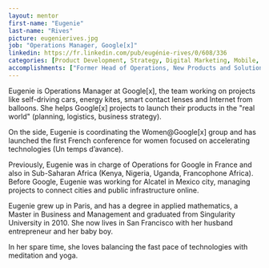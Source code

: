 ```yaml
---
layout: mentor
first-name: "Eugenie"
last-name: "Rives"
picture: eugenierives.jpg
job: "Operations Manager, Google[x]"
linkedin: https://fr.linkedin.com/pub/eugénie-rives/0/608/336 
categories: [Product Development, Strategy, Digital Marketing, Mobile, E-commerce, Hardware]
accomplishments: ["Former Head of Operations, New Products and Solutions at Google","Former Head of Strategy and Operations of Google Africa","Expert in Product Development"]
---
```

Eugenie is Operations Manager at Google[x], the team working on projects like self-driving cars, energy kites, smart contact lenses and Internet from balloons. She helps Google[x] projects to launch their products in the "real world" (planning, logistics, business strategy).

On the side, Eugenie is coordinating the Women@Google[x] group and has launched the first French conference for women focused on accelerating technologies (Un temps d’avance).

Previously, Eugenie was in charge of Operations for Google in France and also in Sub-Saharan Africa (Kenya, Nigeria, Uganda, Francophone Africa). Before Google, Eugenie was working for Alcatel in Mexico city, managing projects to connect cities and public infrastructure online.

Eugenie grew up in Paris, and has a degree in applied mathematics, a Master in Business and Management and graduated from Singularity University in 2010. She now lives in San Francisco with her husband entrepreneur and her baby boy.

In her spare time, she loves balancing the fast pace of technologies with meditation and yoga. 



